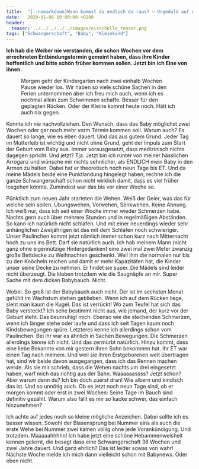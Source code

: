 ```yaml
---
title:  "{::nomarkdown}Wann kommst du endlich da raus? – Ungeduld auf den letzten Metern Schwangerschaft{:/}"
date:   2020-01-06 10:00:00 +0200
header:
  teaser: ../../../../../images/eisscholle_teaser.png
tags: ["Schwangerschaft", "Baby", "Kleinkind"]
---
```


**Ich hab die Weiber nie verstanden, die schon Wochen vor dem errechneten Entbindungstermin gemeint haben, dass ihre Kinder hoffentlich und bitte schön früher kommen sollen. Jetzt bin ich Eine von ihnen.**

<figure>
  <img src="../../../../../images/eisscholle.png" alt="">
  <figcaption>Morgen geht der Kindergarten nach zwei einhalb Wochen Pause wieder los. Wir haben so viele schöne Sachen in den Ferien unternommen aber ich freu mich auch, wenn ich es nochmal allein zum Schwimmen schaffe. Besser für den geplagten Rücken. Oder der Kleine kommt heute noch. Hätt ich auch nix gegen.</figcaption>
</figure>

Konnte ich nie nachvollziehen. Den Wunsch, dass das Baby möglichst zwei Wochen oder gar noch mehr vorm Termin kommen soll. Warum auch? Es dauert so lange, wie es eben dauert. Und das aus gutem Grund. Jeder Tag im Mutterleib ist wichtig und nicht ohne Grund, geht der Impuls zum Start der Geburt vom Baby aus. Immer vorausgesetzt, dass medizinisch nichts dagegen spricht. Und jetzt? Tja. Jetzt bin ich runter von meiner hässlichen Arroganz und wünsche mir nichts sehnlicher, als ENDLICH mein Baby in den Armen zu halten. Dabei hat er theoretisch noch neun Tage bis ET. Und da meine Mädels beide eine Punktlandung hingelegt haben, rechne ich die ganze Schwangerschaft schon nicht wirklich damit, dass es viel früher losgehen könnte. Zumindest war das bis vor einer Woche so.

Pünktlich zum neuen Jahr starteten die Wehen. Weiß der Geier, was das für welche sein sollen. Übungswehen, Vorwehen, Senkwehen. Keine Ahnung. Ich weiß nur, dass ich seit einer Woche immer wieder Schmerzen habe. Nachts gern auch über mehrere Stunden und in regelmäßigen Abständen. So kann ich natürlich nicht schlafen. Und mit einer neuerdings wieder sehr anhänglichen Zweijährigen ist das mit dem Schlafen noch schwieriger. Unser Paulinchen kommt jetzt nämlich immer schon kurz nach Mitternacht hoch zu uns ins Bett. Darf sie natürlich auch. Ich hab meinem Mann (nicht ganz ohne eigennützige Hintergedanken) eine zwei mal zwei Meter zwanzig große Bettdecke zu Weihnachten geschenkt. Weil ihm die normalen nur bis zu den Knöcheln reichen und damit er mehr Kapazitäten hat, die Kinder unser seine Decke zu nehmen. Er findet sie super. Die Mädels sind leider nicht überzeugt. Die kleben trotzdem wie die Saugnäpfe an mir. Super Sache mit dem dicken Babybauch. Nicht.

Wobei. So groß ist der Babybauch auch nicht. Der ist im sechsten Monat gefühlt im Wachstum stehen geblieben. Wenn ich auf dem Rücken liege, sieht man kaum die Kugel. Das ist verrückt! Wo zum Teufel hat sich das Baby versteckt? Ich sehe bestimmt nicht aus, wie jemand, der kurz vor der Geburt steht. Das beunruhigt mich. Ebenso wie die stechenden Schmerzen, wenn ich länger stehe oder laufe und dass ich seit Tagen kaum noch Kindsbewegungen spüre. Letzteres kenne ich allerdings schon vom Paulinchen. Bei ihr war es ähnlich in Sachen Bewegungen. Die Schmerzen allerdings kenne ich nicht. Und das zermürbt natürlich. Hinzu kommt, dass eine liebe Bekannte von mir gestern ihren Sohn bekommen hat. Ihr ET war einen Tag nach meinem. Und weil sie ihren Erstgeborenen weit übertragen hat, sind wir beide davon ausgegangen, dass ich das Rennen machen werde. Als sie mir schrieb, dass die Wehen nachts um drei eingesetzt haben, warf mich das richtig aus der Bahn. Waaaaaassss? Jetzt schon? Aber warum denn du? Ich bin doch zuerst dran! Wie albern und kindisch das ist. Und so unnötig auch. Ob es jetzt noch neun Tage sind, ob er morgen kommt oder erst in zwei Wochen: Seine Tage im Bauch sind definitiv gezählt. Warum also fällt es mir so kacke schwer, das einfach hinzunehmen?

Ich achte auf jedes noch so kleine mögliche Anzeichen. Dabei sollte ich es besser wissen. Sowohl der Blasensprung bei Nummer eins als auch die erste Wehe bei Nummer zwei kamen völlig ohne jede Vorankündigung. Und trotzdem. Maaaaahhhhn! Ich habe jetzt eine schöne Hebammenweisheit kennen gelernt, die besagt dass eine Schwangerschaft 38 Wochen und zwei Jahre dauert. Und ganz ehrlich? Das ist leider sowas von wahr! Nächste Woche melde ich mich dann vielleicht schon mit Babynews. Oder eben nicht.  





					 


 
 








